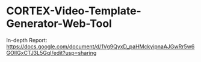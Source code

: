 # CORTEX-Video-Template-Generator-Web-Tool
In-depth Report: https://docs.google.com/document/d/1Vg9QyxD_paHMckyipnaAJGwRr5w6GOlIGxCTJ3L5GqI/edit?usp=sharing
